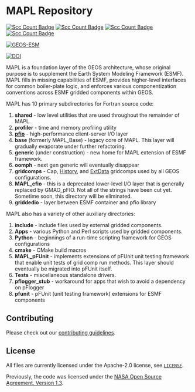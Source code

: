 # MAPL Repository

[![Scc Count Badge](https://sloc.xyz/github/GEOS-ESM/MAPL/?category=code)](https://github.com/GEOS-ESM/MAPL/)
[![Scc Count Badge](https://sloc.xyz/github/GEOS-ESM/MAPL/?category=comments)](https://github.com/GEOS-ESM/MAPL/)
[![Scc Count Badge](https://sloc.xyz/github/GEOS-ESM/MAPL/?category=blanks)](https://github.com/GEOS-ESM/MAPL/)
[![Scc Count Badge](https://sloc.xyz/github/GEOS-ESM/MAPL/?category=lines)](https://github.com/GEOS-ESM/MAPL/)

[![GEOS-ESM](https://circleci.com/gh/GEOS-ESM/MAPL.svg?style=svg)](https://app.circleci.com/pipelines/github/GEOS-ESM/MAPL)

[![DOI](https://zenodo.org/badge/195083467.svg)](https://zenodo.org/badge/latestdoi/195083467)

MAPL is a foundation layer of the GEOS architecture, whose original purpose is to supplement the Earth System Modeling Framework (ESMF).   MAPL fills in missing capabilities of ESMF, provides higher-level interfaces for common boiler-plate logic, and enforces various componentization conventions across ESMF gridded components within GEOS.

MAPL has 10 primary subdirectories for Fortran source code:

1. **shared** - low level utilities that are used throughout the remainder of MAPL.
2. **profiler** - time and memory profiling utility
3. [**pfio**](https://github.com/GEOS-ESM/MAPL/tree/main/pfio) - high-performance client-server I/O layer
5. **base** (formerly MAPL_Base) - legacy core of MAPL.   This layer will gradually evaporate under further refactoring.
6. **generic** (under construction) - new home for MAPL extension of ESMF framework.
7. **oomph** - next gen generic will eventually disappear
8. **gridcomps** - Cap, [History](https://github.com/GEOS-ESM/MAPL/tree/main/gridcomps/History), and [ExtData](https://github.com/GEOS-ESM/MAPL/tree/main/gridcomps/ExtData2G) gridcomps used by all GEOS configurations.
9. **MAPL_cfio** - this is a deprecated lower-level I/O layer that is generally replaced by GMAO_pFIO.    Not all of the strings have been cut yet.  Sometime soon, this directory will be eliminated.
10. **griddedio** - layer between ESMF container and pfio library


MAPL also has a variety of other auxiliary directories:

1. **include** - include files used by external gridded components.
2. **Apps** - various Python and Perl scripts used by gridded components.
3. **Python** - beginnings of a run-time scripting framework for GEOS configurations
4. **cmake** - CMake build macros
5. **MAPL_pFUnit** - implements extensions of pFUnit unit testing framework that enable unit tests of grid comp run methods.   This layer should eventually be migrated into pFUnit itself.
6. **Tests** - miscellaneous standalone drivers.
7. **pflogger_stub** - workaround for apps that wish to avoid a dependency on pFlogger
8. **pfunit** - pFUnit (unit testing framework) extensions for ESMF components

## Contributing

Please check out our [contributing guidelines](CONTRIBUTING.md).

## License

All files are currently licensed under the Apache-2.0 license, see [`LICENSE`](LICENSE).

Previously, the code was licensed under the [NASA Open Source Agreement, Version 1.3](LICENSE-NOSA).
